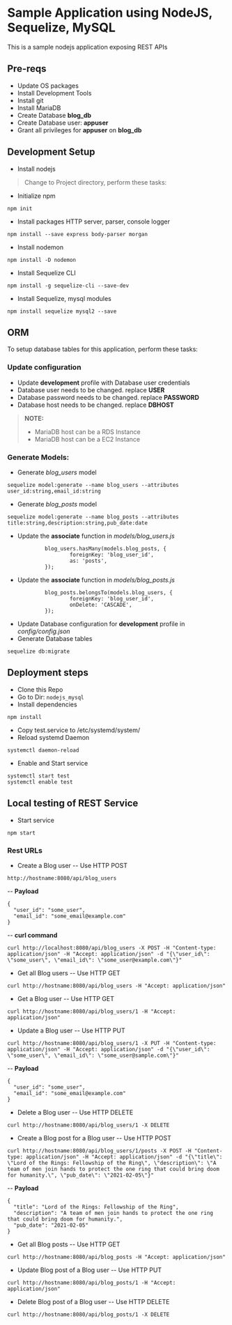 # Sample Application using NodeJS, Sequelize, MySQL
This is a sample nodejs application exposing REST APIs

## Pre-reqs
- Update OS packages
- Install Development Tools
- Install git
- Install MariaDB
- Create Database **blog_db**
- Create Database user: **appuser**
- Grant all privileges for **appuser** on **blog_db**

## Development Setup
- Install nodejs

> Change to Project directory, perform these tasks:

- Initialize npm

```
npm init
```

- Install packages HTTP server, parser, console logger

```
npm install --save express body-parser morgan
```

- Install nodemon

```
npm install -D nodemon
```

- Install Sequelize CLI

```
npm install -g sequelize-cli --save-dev
```

- Install Sequelize, mysql modules

```
npm install sequelize mysql2 --save
```

## ORM
To setup database tables for this application, perform these tasks:

### Update configuration
- Update **development** profile with Database user credentials
- Database user needs to be changed. replace **USER**
- Database password needs to be changed. replace **PASSWORD**
- Database host needs to be changed. replace **DBHOST**
>**NOTE:**
>- MariaDB host can be a RDS Instance
>- MariaDB host can be a EC2 Instance

### Generate Models:
- Generate *blog_users* model

```
sequelize model:generate --name blog_users --attributes user_id:string,email_id:string
```

- Generate *blog_posts* model

```
sequelize model:generate --name blog_posts --attributes title:string,description:string,pub_date:date
```

- Update the **associate** function in *models/blog_users.js*

```
            blog_users.hasMany(models.blog_posts, {
                    foreignKey: 'blog_user_id',
                    as: 'posts',
            });

```

- Update the **associate** function in *models/blog_posts.js*

```
            blog_posts.belongsTo(models.blog_users, {
                    foreignKey: 'blog_user_id',
                    onDelete: 'CASCADE',
            });

```

- Update Database configuration for **development** profile in *config/config.json*
- Generate Database tables

```
sequelize db:migrate
```
## Deployment steps
- Clone this Repo
- Go to Dir: `nodejs_mysql`
- Install dependencies
```
npm install
```
- Copy test.service to /etc/systemd/system/
- Reload systemd Daemon
```
systemctl daemon-reload
```
- Enable and Start service
```
systemctl start test
systemctl enable test
```

## Local testing of REST Service
- Start service

```
npm start
```

### Rest URLs

- Create a Blog user
-- Use HTTP POST

```
http://hostname:8080/api/blog_users
```

-- **Payload**

```
{
  "user_id": "some_user",
  "email_id": "some_email@example.com"
}
```

-- **curl command**

```
curl http://localhost:8080/api/blog_users -X POST -H "Content-type: application/json" -H "Accept: application/json" -d "{\"user_id\": \"some_user\", \"email_id\": \"some_user@example.com\"}"
```


- Get all Blog users
-- Use HTTP GET

```
curl http://hostname:8080/api/blog_users -H "Accept: application/json"
```

- Get a Blog user
-- Use HTTP GET

```
curl http://hostname:8080/api/blog_users/1 -H "Accept: application/json"
```

- Update a Blog user
-- Use HTTP PUT

```
curl http://hostname:8080/api/blog_users/1 -X PUT -H "Content-type: application/json" -H "Accept: application/json" -d "{\"user_id\": \"some_user\", \"email_id\": \"some_user@sample.com\"}"
```

-- **Payload**

```
{
  "user_id": "some_user",
  "email_id": "some_email@example.com"
}
```

- Delete a Blog user
-- Use HTTP DELETE

```
curl http://hostname:8080/api/blog_users/1 -X DELETE
```

- Create a Blog post for a Blog user
-- Use HTTP POST

```
curl http://hostname:8080/api/blog_users/1/posts -X POST -H "Content-type: application/json" -H "Accept: application/json" -d "{\"title\": \"Lord of the Rings: Fellowship of the Ring\", \"description\": \"A team of men join hands to protect the one ring that could bring doom for humanity.\", \"pub_date\": \"2021-02-05\"}"
```

-- **Payload**

```
{
  "title": "Lord of the Rings: Fellowship of the Ring",
  "description": "A team of men join hands to protect the one ring that could bring doom for humanity.",
  "pub_date": "2021-02-05"
}
```

- Get all Blog posts
-- Use HTTP GET

```
curl http://hostname:8080/api/blog_posts -H "Accept: application/json"
```

- Update Blog post of a Blog user
-- Use HTTP PUT

```
curl http://hostname:8080/api/blog_posts/1 -H "Accept: application/json"
```

- Delete Blog post of a Blog user
-- Use HTTP DELETE

```
curl http://hostname:8080/api/blog_posts/1 -X DELETE
```
